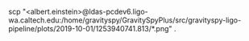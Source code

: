 scp "<albert.einstein>@ldas-pcdev6.ligo-wa.caltech.edu:/home/gravityspy/GravitySpyPlus/src/gravityspy-ligo-pipeline/plots/2019-10-01/1253940741.813/*.png" .


